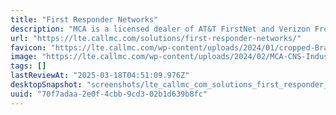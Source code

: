 ```yaml
---
title: "First Responder Networks"
description: "MCA is a licensed dealer of AT&T FirstNet and Verizon Frontline, helping first responders access dedicated high-speed nationwide networks."
url: "https://lte.callmc.com/solutions/first-responder-networks/"
favicon: "https://lte.callmc.com/wp-content/uploads/2024/01/cropped-BrandFolder-MCA-Favicon-32x32.png"
image: "https://lte.callmc.com/wp-content/uploads/2024/02/MCA-CNS-Industry-FI-Public-Safety.jpg"
tags: []
lastReviewAt: "2025-03-18T04:51:09.976Z"
desktopSnapshot: "screenshots/lte_callmc_com_solutions_first_responder_networks.png"
uuid: "70f7adaa-2e0f-4cbb-9cd3-02b1d639b8fc"
---
```

